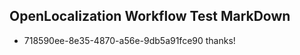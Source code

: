 ## OpenLocalization Workflow Test MarkDown
* 718590ee-8e35-4870-a56e-9db5a91fce90 thanks!

<!--HONumber=Jul16_HO3-->


